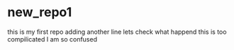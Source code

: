 # new_repo1
this is my first repo
adding another line 
lets check what happend 
this is too compilicated  I am so confused
